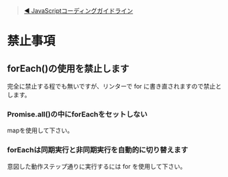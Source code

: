 > [◀︎ JavaScriptコーディングガイドライン](./README.md)

# 禁止事項

## forEach()の使用を禁止します

完全に禁止する程でも無いですが、リンターで for に書き直されますので禁止とします。

### Promise.all()の中にforEachをセットしない

mapを使用して下さい。

### forEachは同期実行と非同期実行を自動的に切り替えます

意図した動作ステップ通りに実行するには for を使用して下さい。
